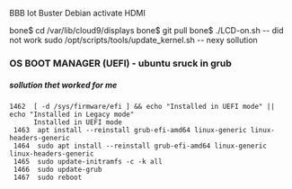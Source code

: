 BBB Iot Buster Debian
activate HDMI

bone$ cd /var/lib/cloud9/displays
bone$ git pull
bone$ ./LCD-on.sh  -- did not work
sudo /opt/scripts/tools/update_kernel.sh -- nexy sollution

### OS BOOT MANAGER (UEFI) - ubuntu sruck in grub
##### sollution thet worked for me
```
1462  [ -d /sys/firmware/efi ] && echo "Installed in UEFI mode" || echo "Installed in Legacy mode"
      Installed in UEFI mode
 1463  apt install --reinstall grub-efi-amd64 linux-generic linux-headers-generic
 1464  sudo apt install --reinstall grub-efi-amd64 linux-generic linux-headers-generic
 1465  sudo update-initramfs -c -k all
 1466  sudo update-grub
 1467  sudo reboot
 ```
